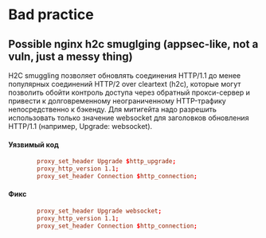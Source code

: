 # Bad practice
## Possible nginx h2c smuglging (appsec-like, not a vuln, just a messy thing)

H2C smuggling позволяет обновлять соединения HTTP/1.1 до менее популярных соединений HTTP/2 over cleartext (h2c), которые могут позволить обойти контроль доступа через обратный прокси-сервер и привести к долговременному неограниченному HTTP-трафику непосредственно к бэкенду. Для митигейта надо разрешить использовать только значение websocket для заголовков обновления HTTP/1.1 (например, Upgrade: websocket).

#### Уязвимый код
```conf
        proxy_set_header Upgrade $http_upgrade;
        proxy_http_version 1.1;
        proxy_set_header Connection $http_connection;
```

#### Фикс
```conf
        proxy_set_header Upgrade websocket;
        proxy_http_version 1.1;
        proxy_set_header Connection $http_connection;
```
